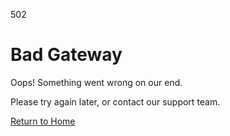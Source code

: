 502

Bad Gateway
===========

Oops! Something went wrong on our end.

Please try again later, or contact our support team.

[Return to Home](https://aagamedu.com/)